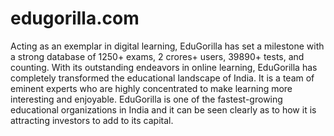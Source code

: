 # edugorilla.com
Acting as an exemplar in digital learning, EduGorilla has set a milestone with a strong database of 1250+ exams, 2 crores+ users, 39890+ tests, and counting. With its outstanding endeavors in online learning, EduGorilla has completely transformed the educational landscape of India. It is a team of eminent experts who are highly concentrated to make learning more interesting and enjoyable. EduGorilla is one of the fastest-growing educational organizations in India and it can be seen clearly as to how it is attracting investors to add to its capital.

